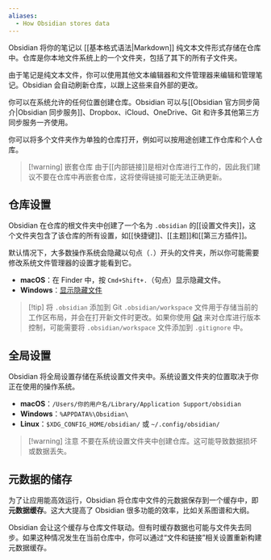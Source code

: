 ```yaml
---
aliases:
  - How Obsidian stores data
---
```


Obsidian 将你的笔记以 [[基本格式语法|Markdown]] 纯文本文件形式存储在仓库中。仓库是你本地文件系统上的一个文件夹，包括了其下的所有子文件夹。

由于笔记是纯文本文件，你可以使用其他文本编辑器和文件管理器来编辑和管理笔记。Obsidian 会自动刷新仓库，以跟上这些来自外部的更改。

你可以在系统允许的任何位置创建仓库。Obsidian 可以与[[Obsidian 官方同步简介|Obsidian 同步服务]]、Dropbox、iCloud、OneDrive、Git 和许多其他第三方同步服务一齐使用。

你可以将多个文件夹作为单独的仓库打开，例如可以按用途创建工作仓库和个人仓库。

> [!warning] 嵌套仓库
> 由于[[内部链接]]是相对仓库进行工作的，因此我们建议不要在仓库中再嵌套仓库，这将使得链接可能无法正确更新。

## 仓库设置

Obsidian 在仓库的根文件夹中创建了一个名为 `.obsidian` 的[[设置文件夹]]，这个文件夹包含了该仓库的所有设置，如[[快捷键]]、[[主题]]和[[第三方插件]]。

默认情况下，大多数操作系统会隐藏以句点（`.`）开头的文件夹，所以你可能需要修改系统文件管理器的设置才能看到它。

- **macOS**：在 Finder 中，按 `Cmd+Shift+.`（句点）显示隐藏文件。
- **Windows**：[显示隐藏文件](https://support.microsoft.com/zh-cn/windows/show-hidden-files-0320fe58-0117-fd59-6851-9b7f9840fdb2)

> [!tip] 将 `.obsidian` 添加到 Git
> `.obsidian/workspace` 文件用于存储当前的工作区布局，并会在打开新文件时更改。如果你使用 [Git](https://git-scm.com) 来对仓库进行版本控制，可能需要将 `.obsidian/workspace` 文件添加到 `.gitignore` 中。

## 全局设置

Obsidian 将全局设置存储在系统设置文件夹中。系统设置文件夹的位置取决于你正在使用的操作系统。

- **macOS**：`/Users/你的用户名/Library/Application Support/obsidian`
- **Windows**：`%APPDATA%\Obsidian\`
- **Linux**：`$XDG_CONFIG_HOME/obsidian/` 或 `~/.config/obsidian/`

> [!warning] 注意
> 不要在系统设置文件夹中创建仓库。这可能导致数据损坏或数据丢失。

## 元数据的储存

为了让应用能高效运行，Obsidian 将仓库中文件的元数据保存到一个缓存中，即**元数据缓存**。这大大提高了 Obsidian 很多功能的效率，比如关系图谱和大纲。

Obsidian 会让这个缓存与仓库文件联动。但有时缓存数据也可能与文件失去同步。如果这种情况发生在当前仓库中，你可以通过“文件和链接”相关设置重新构建元数据缓存。
